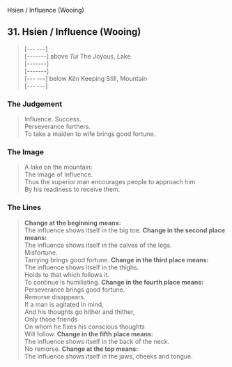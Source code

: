 Hsien / Influence (Wooing)
## 31. Hsien / Influence (Wooing)
> [--- ---]   
> [-------] above _Tui_ The Joyous, Lake  
> [-------]   
> [-------]   
> [--- ---] below _Kên_ Keeping Still, Mountain  
> [--- ---]
### The Judgement
> Influence. Success.  
 Perseverance furthers.  
 To take a maiden to wife brings good fortune.
### The Image
> A lake on the mountain:  
 The image of Influence.  
 Thus the superior man encourages people to approach him  
 By his readiness to receive them.
### The Lines

 > **Change at the beginning means:**  
 The influence shows itself in the big toe.
 > **Change in the second place means:**  
 The influence shows itself in the calves of the legs.  
 Misfortune.  
 Tarrying brings good fortune.
 > **Change in the third place means:**  
 The influence shows itself in the thighs.  
 Holds to that which follows it.  
 To continue is humiliating.
 > **Change in the fourth place means:**  
 Perseverance brings good fortune.  
 Remorse disappears.  
 If a man is agitated in mind,  
 And his thoughts go hither and thither,  
 Only those friends  
 On whom he fixes his conscious thoughts  
 Will follow.
 > **Change in the fifth place means:**  
 The influence shows itself in the back of the neck.  
 No remorse.
 > **Change at the top means:**  
 The influence shows itself in the jaws, cheeks and tongue.




